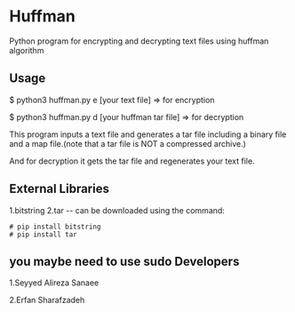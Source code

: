 Huffman
=======

Python program for encrypting and decrypting text files using huffman algorithm

Usage
-----

$ python3 huffman.py e [your text file]             => for encryption

$ python3 huffman.py d [your huffman tar file]      => for decryption


This program inputs a text file and generates a tar file including a binary file and a map file.(note that a tar file is
NOT a compressed archive.)

And for decryption it gets the tar file and regenerates your text file.


External Libraries
------------------

1.bitstring
2.tar
-- can be downloaded using the command:

    # pip install bitstring
    # pip install tar
 you maybe need to use **sudo**
Developers
----------

1.Seyyed Alireza Sanaee

2.Erfan Sharafzadeh
